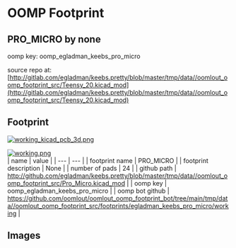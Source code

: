 # OOMP Footprint  
## PRO_MICRO  by none  
  
oomp key: oomp_egladman_keebs_pro_micro  
  
source repo at: [http://gitlab.com/egladman/keebs.pretty/blob/master/tmp/data//oomlout_oomp_footprint_src/Teensy_20.kicad_mod](http://gitlab.com/egladman/keebs.pretty/blob/master/tmp/data//oomlout_oomp_footprint_src/Teensy_20.kicad_mod)  
## Footprint  
  
[![working_kicad_pcb_3d.png](working_kicad_pcb_3d_600.png)](working_kicad_pcb_3d.png)  
  
[![working.png](working_600.png)](working.png)  
| name | value | 
| --- | --- | 
| footprint name | PRO_MICRO | 
| footprint description | None | 
| number of pads | 24 | 
| github path | http://github.com/egladman/keebs.pretty/blob/master/tmp/data//oomlout_oomp_footprint_src/Pro_Micro.kicad_mod | 
| oomp key | oomp_egladman_keebs_pro_micro | 
| oomp bot github | https://github.com/oomlout/oomlout_oomp_footprint_bot/tree/main/tmp/data//oomlout_oomp_footprint_src/footprints/egladman_keebs_pro_micro/working | 
## Images  

